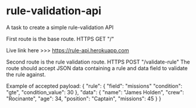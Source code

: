 # rule-validation-api
A task to create a simple rule-validation API

First route is the base route. HTTPS GET "/"

Live link here >>> https://rule-api.herokuapp.com


Second route is the rule validation route. HTTPS POST "/validate-rule"
The route should accept JSON data containing a rule and data field to validate the rule against.

Example of accepted payload: 
{
  "rule": {
    "field": "missions"
    "condition": "gte",
    "condition_value": 30
  },
  "data": {
    "name": "James Holden",
    "crew": "Rocinante",
    "age": 34,
    "position": "Captain",
    "missions": 45
  }
}
